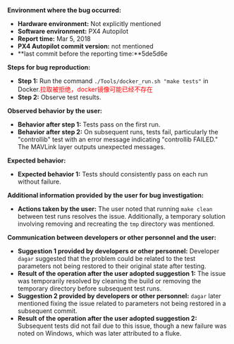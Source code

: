 **Environment where the bug occurred:**

- **Hardware environment:** Not explicitly mentioned
- **Software environment:** PX4 Autopilot
- **Report time:** Mar 5, 2018
- **PX4 Autopilot commit version:** not mentioned
- **last commit before the reporting time:**5de5d6e

**Steps for bug reproduction:**

- **Step 1:** Run the command `./Tools/docker_run.sh "make tests"` in Docker.<font color='red'>拉取被拒绝，docker镜像可能已经不存在</font>
- **Step 2:** Observe test results.

**Observed behavior by the user:**

- **Behavior after step 1:** Tests pass on the first run.
- **Behavior after step 2:** On subsequent runs, tests fail, particularly the "controllib" test with an error message indicating "controllib FAILED." The MAVLink layer outputs unexpected messages.

**Expected behavior:**

- **Expected behavior 1:** Tests should consistently pass on each run without failure.

**Additional information provided by the user for bug investigation:**

- **Actions taken by the user:** The user noted that running `make clean` between test runs resolves the issue. Additionally, a temporary solution involving removing and recreating the `tmp` directory was mentioned.

**Communication between developers or other personnel and the user:**
- **Suggestion 1 provided by developers or other personnel:** Developer `dagar` suggested that the problem could be related to the test parameters not being restored to their original state after testing.
- **Result of the operation after the user adopted suggestion 1:** The issue was temporarily resolved by cleaning the build or removing the temporary directory before subsequent test runs.
- **Suggestion 2 provided by developers or other personnel:** `dagar` later mentioned fixing the issue related to parameters not being restored in a subsequent commit.
- **Result of the operation after the user adopted suggestion 2:** Subsequent tests did not fail due to this issue, though a new failure was noted on Windows, which was later attributed to a fluke.
